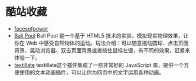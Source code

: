 # 酷站收藏
* [facesofpower](http://www.facesofpower.net/)
* [Ball Pool](http://www.yyyweb.com/demo/ball-pool/)
Ball Pool 是一个基于 HTML5 技术的实验，模拟现实物理效果，让你在 Web 中感受自然物体的运动。玩法介绍：可以随意拖动圆球、点击页面背景、晃动浏览器、双击页面背景或者按住鼠标左键，有不同的效果，赶紧来体验一下。
* [textillate](http://www.yyyweb.com/demo/textillate/)
textillate这个插件集成了一些非常好的 JavaScript 库，提供一个方便使用的文本动画插件，可以让你为网页中的文字运用各种动画。
